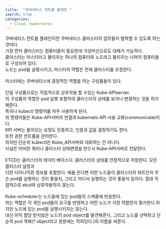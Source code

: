 ```yaml
---
title:  "쿠버네티스 컨트롤 플레인 "
search: true
categories: 
  - Cloud, Kubernetes
---
```


쿠버네티스 컨트롤 플레인이란 쿠버네티스 클러스터의 업무들이 협력할 수 있도록 하는 것이다.<br>
가장 먼저 클러스터는 컴퓨터들이 필요한데 가상머신으로도 대체가 가능하다.<br>
클러스터는 마스터라고 불리우는 하나의 컴퓨터와 노드라고 불리우는 나머지 컴퓨터들로 구성되어 있다.<br>
노드는 pod을 실행시키고, 마스터의 역할은 전체 클러스터를 조정한다.<br>
<br>
마스터에는 쿠버네티스에 결정적인 역할을 하는 구성품들이 있다.<br>
<br>
단일 구성품으로는 직접적으로 상호작용 할 수있는 Kube-APIserver.<br>
이 구성품의 역할은 pod 실행 포함하여 클러스터의 상태를 보거나 변경하는 것을 허가해준다.<br> 
특히나 kubectl 명령어를 자주 사용하게 된다.<br>
위 명령어들은 Kube-API서버의 연결과 kubernets API 사용 교류(communicate)이다.<br>
KPI 서버는 들어오는 요청도 인증하고, 인증과 값을 결정하기도 한다.<br>
또한 권한 컨트롤을 관리한다.<br>
하지만 단순히 kubectl은 Kube_API서버와 대화하는 건 아니다.<br>
사실은 어떠한 쿼리나 클러스터 상태변경을 반드시 Kube-API서버로 전달한다.<br>
<br>
ETCD는 클러스터의 데이터 베이스다. 클러스터의 상태를 안정적으로 저장한다. 모든 클러스터 설정과<br> 더한 다이나믹한 정보를 포함한다. 예를 든다면 어떤 노드들이 클러스터의 파트인지 무슨 pod를 실행하는 것이 좋을지, 그리고 어디서 실행하는 것이 좋을지 등이다. 절대 직접적으로 etcd와 상호작용하지 않는다.<br>
<br>
Kube-scheduler는 노드들에 있는 pod들의 스케줄에 반응한다.<br>
하는 역할은 각 개인 pod들의 요구를 반영하고 어떤 노드가 가장 적합한지 평가한다.하지만 노드에 있는 pod을 실행시키지는 않는다.<br>
대신 아직 할당 받지않은 노드의 pod object를 발견해준다, 그리고 노드를 선택하고 단순히 pod 객체(? object라고 원문에는 적혀있다.)의 이름을 써준다. 



